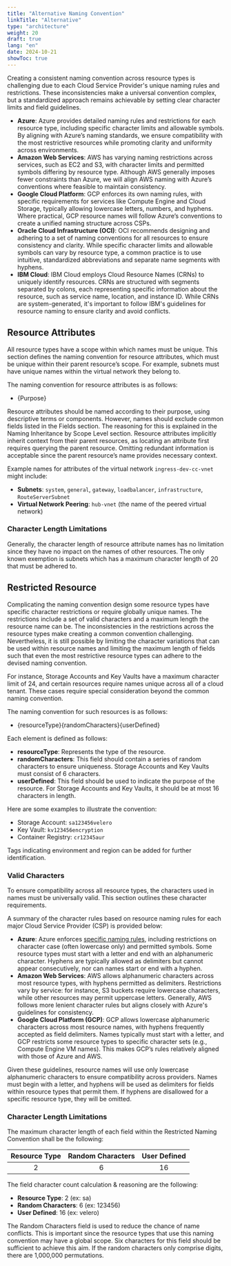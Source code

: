 ```yaml
---
title: "Alternative Naming Convention"
linkTitle: "Alternative"
type: "architecture"
weight: 20
draft: true
lang: "en"
date: 2024-10-21
showToc: true
---
```


Creating a consistent naming convention across resource types is challenging due to each Cloud Service Provider's unique naming rules and restrictions. These inconsistencies make a universal convention complex, but a standardized approach remains achievable by setting clear character limits and field guidelines.

- **Azure**: Azure provides detailed naming rules and restrictions for each resource type, including specific character limits and allowable symbols. By aligning with Azure’s naming standards, we ensure compatibility with the most restrictive resources while promoting clarity and uniformity across environments.
- **Amazon Web Services**: AWS has varying naming restrictions across services, such as EC2 and S3, with character limits and permitted symbols differing by resource type. Although AWS generally imposes fewer constraints than Azure, we will align AWS naming with Azure’s conventions where feasible to maintain consistency.
- **Google Cloud Platform**: GCP enforces its own naming rules, with specific requirements for services like Compute Engine and Cloud Storage, typically allowing lowercase letters, numbers, and hyphens. Where practical, GCP resource names will follow Azure’s conventions to create a unified naming structure across CSPs.
- **Oracle Cloud Infrastructure (OCI)**: OCI recommends designing and adhering to a set of naming conventions for all resources to ensure consistency and clarity. While specific character limits and allowable symbols can vary by resource type, a common practice is to use intuitive, standardized abbreviations and separate name segments with hyphens.
- **IBM Cloud**: IBM Cloud employs Cloud Resource Names (CRNs) to uniquely identify resources. CRNs are structured with segments separated by colons, each representing specific information about the resource, such as service name, location, and instance ID. While CRNs are system-generated, it's important to follow IBM's guidelines for resource naming to ensure clarity and avoid conflicts.

## Resource Attributes

All resource types have a scope within which names must be unique. This section defines the naming convention for resource attributes, which must be unique within their parent resource’s scope. For example, subnets must have unique names within the virtual network they belong to.

The naming convention for resource attributes is as follows:

- {Purpose}

Resource attributes should be named according to their purpose, using descriptive terms or components. However, names should exclude common fields listed in the Fields section. The reasoning for this is explained in the Naming Inheritance by Scope Level section. Resource attributes implicitly inherit context from their parent resources, as locating an attribute first requires querying the parent resource. Omitting redundant information is acceptable since the parent resource’s name provides necessary context.

Example names for attributes of the virtual network `ingress-dev-cc-vnet` might include:

- **Subnets**: `system`, `general`, `gateway`, `loadbalancer`, `infrastructure`, `RouteServerSubnet`
- **Virtual Network Peering**: `hub-vnet` (the name of the peered virtual network)

### Character Length Limitations

Generally, the character length of resource attribute names has no limitation since they have no impact on the names of other resources. The only known exemption is subnets which has a maximum character length of 20 that must be adhered to.

## Restricted Resource

Complicating the naming convention design some resource types have specific character restrictions or require globally unique names. The restrictions include a set of valid characters and a maximum length the resource name can be. The inconsistencies in the restrictions across the resource types make creating a common convention challenging. Nevertheless, it is still possible by limiting the character variations that can be used within resource names and limiting the maximum length of fields such that even the most restrictive resource types can adhere to the devised naming convention.

For instance, Storage Accounts and Key Vaults have a maximum character limit of 24, and certain resources require names unique across all of a cloud tenant. These cases require special consideration beyond the common naming convention.

The naming convention for such resources is as follows:

- {resourceType}{randomCharacters}{userDefined}

Each element is defined as follows:

- **resourceType**: Represents the type of the resource.
- **randomCharacters**: This field should contain a series of random characters to ensure uniqueness. Storage Accounts and Key Vaults must consist of 6 characters.
- **userDefined**: This field should be used to indicate the purpose of the resource. For Storage Accounts and Key Vaults, it should be at most 16 characters in length.

Here are some examples to illustrate the convention:

- Storage Account: `sa123456velero`
- Key Vault: `kv123456encryption`
- Container Registry: `cr12345aur`

Tags indicating environment and region can be added for further identification.

### Valid Characters

To ensure compatibility across all resource types, the characters used in names must be universally valid. This section outlines these character requirements.

A summary of the character rules based on resource naming rules for each major Cloud Service Provider (CSP) is provided below:

- **Azure**: Azure enforces [specific naming rules](https://learn.microsoft.com/en-us/azure/azure-resource-manager/management/resource-name-rule), including restrictions on character case (often lowercase only) and permitted symbols. Some resource types must start with a letter and end with an alphanumeric character. Hyphens are typically allowed as delimiters but cannot appear consecutively, nor can names start or end with a hyphen.
- **Amazon Web Services**: AWS allows alphanumeric characters across most resource types, with hyphens permitted as delimiters. Restrictions vary by service: for instance, S3 buckets require lowercase characters, while other resources may permit uppercase letters. Generally, AWS follows more lenient character rules but aligns closely with Azure's guidelines for consistency.
- **Google Cloud Platform (GCP)**: GCP allows lowercase alphanumeric characters across most resource names, with hyphens frequently accepted as field delimiters. Names typically must start with a letter, and GCP restricts some resource types to specific character sets (e.g., Compute Engine VM names). This makes GCP’s rules relatively aligned with those of Azure and AWS.

Given these guidelines, resource names will use only lowercase alphanumeric characters to ensure compatibility across providers. Names must begin with a letter, and hyphens will be used as delimiters for fields within resource types that permit them. If hyphens are disallowed for a specific resource type, they will be omitted.

### Character Length Limitations

The maximum character length of each field within the Restricted Naming Convention shall be the following:

| Resource Type | Random Characters | User Defined |
|:-------------:|:-----------------:|:------------:|
|       2       |         6         |      16      |

<div class="mb-400"></div>

The field character count calculation & reasoning are the following:

- **Resource Type**: 2 (ex: sa)
- **Random Characters**: 6 (ex: 123456)
- **User Defined**: 16 (ex: velero)

The Random Characters field is used to reduce the chance of name conflicts. This is important since the resource types that use this naming convention may have a global scope. Six characters for this field should be sufficient to achieve this aim. If the random characters only comprise digits, there are 1,000,000 permutations.
